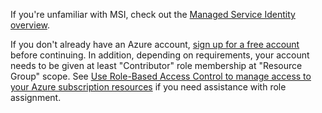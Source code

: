 If you're unfamiliar with MSI, check out the [Managed Service Identity overview](../articles/active-directory/msi-overview.md).

If you don't already have an Azure account, [sign up for a free account](https://azure.microsoft.com/free/) before continuing. In addition, depending on requirements, your account needs to be given at least "Contributor" role membership at "Resource Group" scope. See [Use Role-Based Access Control to manage access to your Azure subscription resources](../articles/role-based-access-control-configure.md) if you need assistance with role assignment.
